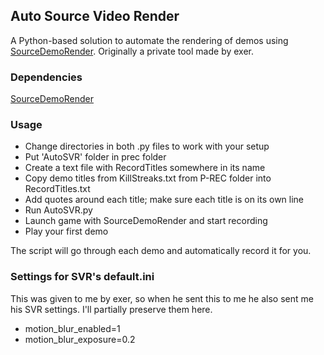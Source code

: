 ## Auto Source Video Render

A Python-based solution to automate the rendering of demos using [SourceDemoRender](https://github.com/crashfort/SourceDemoRender). Originally a private tool made by exer.

### Dependencies

[SourceDemoRender](https://github.com/crashfort/SourceDemoRender)

### Usage

- Change directories in both .py files to work with your setup
- Put 'AutoSVR' folder in prec folder
- Create a text file with RecordTitles somewhere in its name
- Copy demo titles from KillStreaks.txt from P-REC folder into RecordTitles.txt
- Add quotes around each title; make sure each title is on its own line
- Run AutoSVR.py
- Launch game with SourceDemoRender and start recording
- Play your first demo

The script will go through each demo and automatically record it for you.

### Settings for SVR's default.ini

This was given to me by exer, so when he sent this to me he also sent me his SVR settings. I'll partially preserve them here.

- motion_blur_enabled=1
- motion_blur_exposure=0.2
